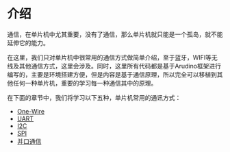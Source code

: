 # 介绍

通信，在单片机中尤其重要，没有了通信，那么单片机就只能是一个孤岛，就不能延伸它的能力。

在这里，我们只对单片机中很常用的通信方式做简单介绍，至于蓝牙，WIFI等无线及其他通信方式，这里会涉及。同时，这里所有代码都是基于Arudino框架进行编写的，主要是环境搭建方便，但是内容是基于通信原理，所以完全可以移植到其他任何一种单片机，重要的学习每一种通信其中的原理。

在下面的章节中，我们将学习以下五种，单片机常用的通讯方式：

- [One-Wire](串口通信/One-Wire/介绍.md)
- [UART](串口通信/UART/介绍.md)
- [I2C](串口通信/I2C/介绍.md)
- [SPI](串口通信/SPI/介绍.md)
- [并口通信](并口通信/介绍.md)
